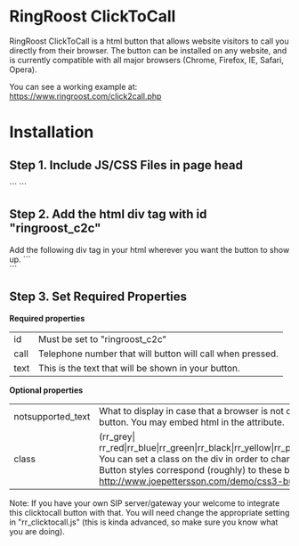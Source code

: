 <h1>RingRoost ClickToCall</h1>

<p>RingRoost ClickToCall is a html button that allows website visitors to call you directly from their browser. The button can be installed on any website, and is currently compatible with all major browsers (Chrome, Firefox, IE, Safari, Opera). </p>


<p>You can see a working example at:<a target="_blank" href="https://www.ringroost.com/click2call.php"> https://www.ringroost.com/click2call.php</a></p>

<h1>Installation </h1>

<h2>Step 1. Include JS/CSS Files in page head</h2>
```
<script src="SIPml-api.js" type="text/javascript"> </script>
<script src="rr_clicktocall.js" type="text/javascript"> </script>
<link rel="stylesheet" href="clicktocall.css">
```

<h2>Step 2. Add the html div tag with id "ringroost_c2c" </h2>
Add the following div tag in your html wherever you want the button to show up.
```
<div id="ringroost_c2c"  notsupported_text="<a href='tel:17043436748'>Call Us:704.343.6748</a>" text="Call Us" call="17043436748" class="rr_blue"></div>
```

<h2>Step 3. Set Required Properties </h2>

<strong>Required properties</strong>
<table>
<tr> <td> id </td> <td> Must be set to "ringroost_c2c" </td> </tr>
<tr> <td> call</td> <td> Telephone number that will button will call when pressed. </td> </tr>
<tr> <td> text</td> <td>This is the text that will be shown in your button. </td> </tr>
</table>

<strong>Optional properties</strong>
<table>
<tr> <td> notsupported_text </td> <td> What to display in case that a browser is not compatible with the button. You may embed html in the attribute. </td> </tr>
<tr> <td> class</td> <td> (rr_grey| rr_red|rr_blue|rr_green|rr_black|rr_yellow|rr_purple|rr_gblue|rr_button1)
You can set a class on the div in order to change it’s appearance. Button styles correspond (roughly) to these buttons: <a target="_blank"  href="http://www.joepettersson.com/demo/css3-buttons/"> http://www.joepettersson.com/demo/css3-buttons </a>
 </td> </tr>
</table>



<p>

Note: If you have your own SIP server/gateway your welcome to integrate this clicktocall button with that. You will need change the appropriate setting in "rr_clicktocall.js" (this is kinda advanced, so make sure you know what you are doing).
</p>

